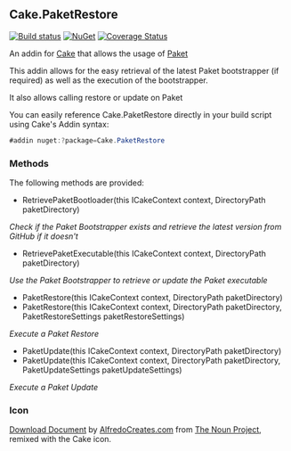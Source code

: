 ## Cake.PaketRestore

[![Build status](https://ci.appveyor.com/api/projects/status/gs16wo0piv3i4qo8?svg=true)](https://ci.appveyor.com/project/DeadlyEmbrace/cake-paketrestore)
[![NuGet](https://img.shields.io/nuget/v/Cake.PaketRestore.svg)](https://www.nuget.org/packages/Cake.PaketRestore/)
[![Coverage Status](https://coveralls.io/repos/github/NinetailLabs/Cake.PaketRestore/badge.svg?branch=master)](https://coveralls.io/github/NinetailLabs/Cake.PaketRestore?branch=master)

An addin for [Cake](http://cakebuild.net/) that allows the usage of [Paket](https://fsprojects.github.io/Paket/)

This addin allows for the easy retrieval of the latest Paket bootstrapper (if required) as well as the execution of the bootstrapper.

It also allows calling restore or update on Paket

You can easily reference Cake.PaketRestore directly in your build script using Cake's Addin syntax:
```csharp
#addin nuget:?package=Cake.PaketRestore
```

### Methods
The following methods are provided:

- RetrievePaketBootloader(this ICakeContext context, DirectoryPath paketDirectory)

*Check if the Paket Bootstrapper exists and retrieve the latest version from GitHub if it doesn't*

- RetrievePaketExecutable(this ICakeContext context, DirectoryPath paketDirectory)

*Use the Paket Bootstrapper to retrieve or update the Paket executable*

- PaketRestore(this ICakeContext context, DirectoryPath paketDirectory)
- PaketRestore(this ICakeContext context, DirectoryPath paketDirectory,
            PaketRestoreSettings paketRestoreSettings)

*Execute a Paket Restore*

- PaketUpdate(this ICakeContext context, DirectoryPath paketDirectory)
- PaketUpdate(this ICakeContext context, DirectoryPath paketDirectory,
            PaketUpdateSettings paketUpdateSettings)

*Execute a Paket Update*

### Icon
[Download Document](https://thenounproject.com/search/?q=paket&i=326995) by [AlfredoCreates.com](https://thenounproject.com/AlfredoCreates/) from [The Noun Project](https://thenounproject.com/), remixed with the Cake icon.